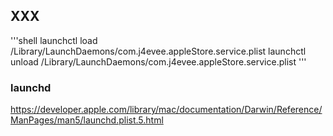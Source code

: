## XXX

'''shell
launchctl load /Library/LaunchDaemons/com.j4evee.appleStore.service.plist
launchctl unload /Library/LaunchDaemons/com.j4evee.appleStore.service.plist
'''



### launchd
https://developer.apple.com/library/mac/documentation/Darwin/Reference/ManPages/man5/launchd.plist.5.html